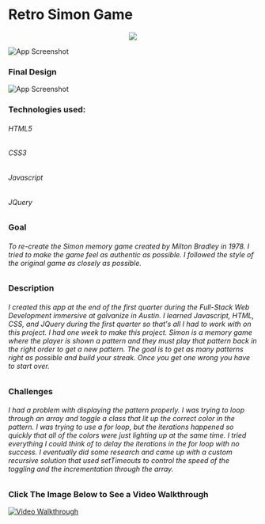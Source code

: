 # Retro Simon Game

<div align="center">
<img src="https://github.com/JonDRamer/Simon-Game/blob/master/screenshots/Original%20Simon%20Box.jpg"/>
</div>

![App Screenshot](https://github.com/JonDRamer/Simon-Game/blob/master/screenshots/Original%20Simon%20Box.jpg)


### Final Design
![App Screenshot](https://github.com/JonDRamer/Simon-Game/blob/master/screenshots/Simon%20Powered%20Off.png)

### Technologies used:

###### HTML5
###### CSS3
###### Javascript
###### JQuery

### Goal
###### To re-create the Simon memory game created by Milton Bradley in 1978.  I tried to make the game feel as authentic as possible.  I followed the style of the original game as closely as possible.  

### Description

###### I created this app at the end of the first quarter during the Full-Stack Web Development immersive at galvanize in Austin.  I learned Javascript, HTML, CSS, and JQuery during the first quarter so that's all I had to work with on this project.  I had one week to make this project.  Simon is a memory game where the player is shown a pattern and they must play that pattern back in the right order to get a new pattern.  The goal is to get as many patterns right as possible and build your streak.  Once you get one wrong you have to start over.

### Challenges

###### I had a problem with displaying the pattern properly.  I was trying to loop through an array and toggle a class that lit up the correct color in the pattern.  I was trying to use a for loop, but the iterations happened so quickly that all of the colors were just lighting up at the same time.  I tried everything I could think of to delay the iterations in the for loop with no success.  I eventually did some research and came up with a custom recursive solution that used setTimeouts to control the speed of the toggling and the incrementation through the array.  

### Click The Image Below to See a Video Walkthrough

[![Video Walkthrough](https://github.com/JonDRamer/Simon-Game/blob/master/screenshots/Play%20Button.png)](https://www.youtube.com/watch?v=2Aj8AI-fNWA)
